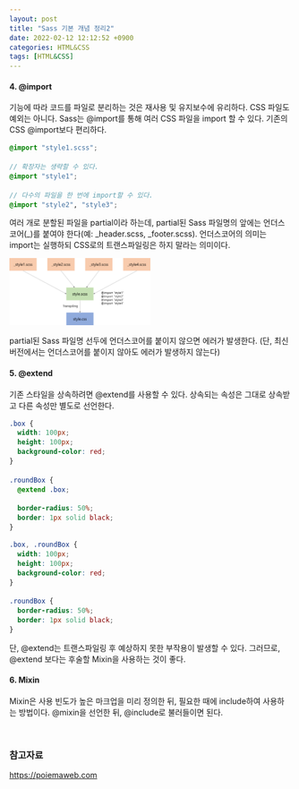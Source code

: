 ```yaml
---
layout: post
title: "Sass 기본 개념 정리2"
date: 2022-02-12 12:12:52 +0900
categories: HTML&CSS
tags: [HTML&CSS]
---
```


#### 4. @import
기능에 따라 코드를 파일로 분리하는 것은 재사용 및 유지보수에 유리하다. CSS 파일도 예외는 아니다. Sass는 @import를 통해 여러 CSS 파일을 import 할 수 있다. 기존의 CSS @import보다 편리하다. 

```Scss
@import "style1.scss";

// 확장자는 생략할 수 있다. 
@import "style1";

// 다수의 파일을 한 번에 import할 수 있다. 
@import "style2", "style3";
```

여러 개로 분할된 파일을 partial이라 하는데, partial된 Sass 파일명의 앞에는 언더스코어(_)를 붙여야 한다(예: _header.scss, _footer.scss). 언더스코어의 의미는 import는 실행하되 CSS로의 트랜스파일링은 하지 말라는 의미이다.  

<img src="https://github.com/gitul0515/gitul0515.github.io/blob/main/_posts/image/22_0212_1.png?raw=true" alt="sass 파일의 import" width="50%" style="margin-left: 0; background-color: white">

partial된 Sass 파일명 선두에 언더스코어를 붙이지 않으면 에러가 발생한다. (단, 최신 버전에서는 언더스코어를 붙이지 않아도 에러가 발생하지 않는다)  

#### 5. @extend
기존 스타일을 상속하려면 @extend를 사용할 수 있다. 상속되는 속성은 그대로 상속받고 다른 속성만 별도로 선언한다. 

```scss
.box {
  width: 100px;
  height: 100px;
  background-color: red;
}

.roundBox {
  @extend .box;

  border-radius: 50%;
  border: 1px solid black;
}
```
```css
.box, .roundBox {
  width: 100px;
  height: 100px;
  background-color: red;
}

.roundBox {
  border-radius: 50%;
  border: 1px solid black;
}
```
단, @extend는 트랜스파일링 후 예상하지 못한 부작용이 발생할 수 있다. 그러므로, @extend 보다는 후술할 Mixin을 사용하는 것이 좋다.  

#### 6. Mixin
Mixin은 사용 빈도가 높은 마크업을 미리 정의한 뒤, 필요한 때에 include하여 사용하는 방법이다. @mixin을 선언한 뒤, @include로 불러들이면 된다. 

```scss



```

### 참고자료
https://poiemaweb.com

